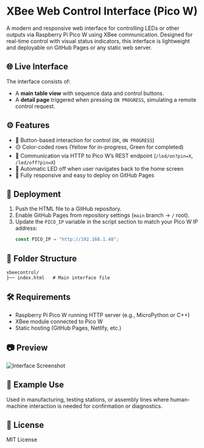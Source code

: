 
# XBee Web Control Interface (Pico W)

A modern and responsive web interface for controlling LEDs or other outputs via Raspberry Pi Pico W using XBee communication. Designed for real-time control with visual status indicators, this interface is lightweight and deployable on GitHub Pages or any static web server.

## 🌐 Live Interface

The interface consists of:
- A **main table view** with sequence data and control buttons.
- A **detail page** triggered when pressing `ON PROGRESS`, simulating a remote control request.

## ⚙️ Features

- 🔘 Button-based interaction for control (`OK`, `ON PROGRESS`)
- 🟡 Color-coded rows (Yellow for in-progress, Green for completed)
- 📡 Communication via HTTP to Pico W’s REST endpoint (`/led/on?pin=X`, `/led/off?pin=X`)
- 🔁 Automatic LED off when user navigates back to the home screen
- 📱 Fully responsive and easy to deploy on GitHub Pages

## 🚀 Deployment

1. Push the HTML file to a GitHub repository.
2. Enable GitHub Pages from repository settings (`main` branch → `/` root).
3. Update the `PICO_IP` variable in the script section to match your Pico W IP address:
   ```javascript
   const PICO_IP = "http://192.168.1.48";
   ```

## 📁 Folder Structure

```
xbeecontrol/
├── index.html   # Main interface file
```

## 🛠️ Requirements

- Raspberry Pi Pico W running HTTP server (e.g., MicroPython or C++)
- XBee module connected to Pico W
- Static hosting (GitHub Pages, Netlify, etc.)

## 📷 Preview

![Interface Screenshot](preview.png)

## 📌 Example Use

Used in manufacturing, testing stations, or assembly lines where human-machine interaction is needed for confirmation or diagnostics.

## 📝 License

MIT License

